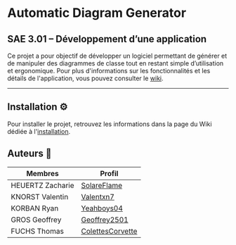 # Automatic Diagram Generator
## SAE 3.01 – Développement d’une application

Ce projet a pour objectif de développer un logiciel permettant de générer et de manipuler des diagrammes de classe tout en restant simple d’utilisation et ergonomique.
Pour plus d'informations sur les fonctionnalités et les détails de l'application, vous pouvez consulter le [wiki](https://github.com/Valentxn7/adg_project/wiki).

---

## Installation ⚙️

Pour installer le projet, retrouvez les informations dans la page du Wiki dédiée à l'[installation](https://github.com/Valentxn7/adg_project/wiki/Installation). 

## Auteurs 👥
| Membres            | Profil  |
| ------------------ | ------- |
| HEUERTZ Zacharie   | [SolareFlame](https://github.com/SolareFlame) |
| KNORST Valentin    | [Valentxn7](https://github.com/Valentxn7) |
| KORBAN Ryan        | [Yeahboys04](https://github.com/Yeahboys04) |
| GROS Geoffrey      | [Geoffrey2501](https://github.com/Geoffrey2501) | 
| FUCHS Thomas       | [ColettesCorvette](https://github.com/ColettesCorvette) | 
